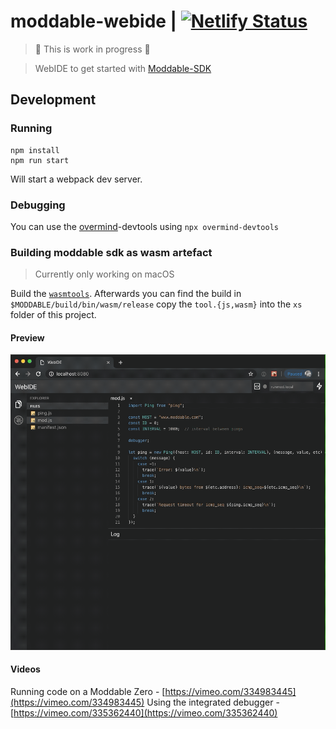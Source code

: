 # moddable-webide | [![Netlify Status](https://api.netlify.com/api/v1/badges/47caa840-a649-4096-9371-e6b8d82b0ce0/deploy-status)](https://app.netlify.com/sites/distracted-hoover-d4cde4/deploys)

> :construction_worker: This is work in progress :construction_worker:

> WebIDE to get started with [Moddable-SDK](https://github.com/Moddable-OpenSource/moddable)

## Development

### Running

```
npm install
npm run start
```

Will start a webpack dev server.

### Debugging

You can use the [overmind](https://overmindjs.org)-devtools using `npx overmind-devtools`

### Building moddable sdk as wasm artefact

> Currently only working on macOS

Build the [`wasmtools`](https://github.com/phoddie/runmod/blob/master/wasmtools.md).
Afterwards you can find the build in `$MODDABLE/build/bin/wasm/release` copy the `tool.{js,wasm}` into the `xs` folder of this project.


#### Preview
![WebIDE](https://github.com/FWeinb/moddable-webide/blob/master/_github/WebIDE.gif?raw=true)

#### Videos
Running code on a Moddable Zero - [https://vimeo.com/334983445](https://vimeo.com/334983445)
Using the integrated debugger - [https://vimeo.com/335362440](https://vimeo.com/335362440)
